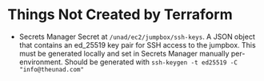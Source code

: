 # Things Not Created by Terraform

- Secrets Manager Secret at `/unad/ec2/jumpbox/ssh-keys`.  A JSON object that contains an ed_25519 key pair for SSH access to the jumpbox.  This must be generated locally and set in Secrets Manager manually per-environment.  Should be generated with `ssh-keygen -t ed25519 -C "info@theunad.com"`
